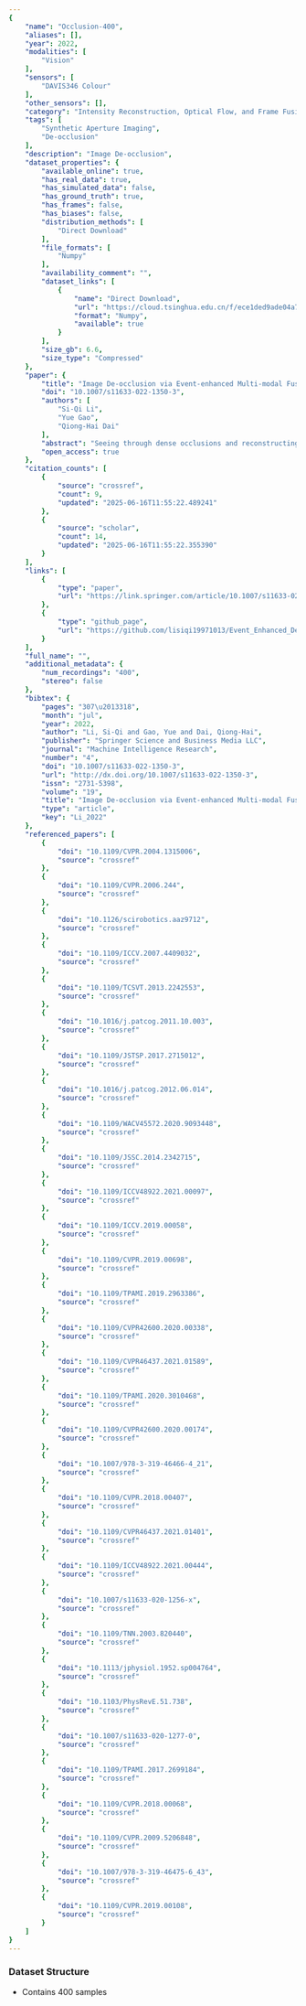 ```yaml
---
{
    "name": "Occlusion-400",
    "aliases": [],
    "year": 2022,
    "modalities": [
        "Vision"
    ],
    "sensors": [
        "DAVIS346 Colour"
    ],
    "other_sensors": [],
    "category": "Intensity Reconstruction, Optical Flow, and Frame Fusion",
    "tags": [
        "Synthetic Aperture Imaging",
        "De-occlusion"
    ],
    "description": "Image De-occlusion",
    "dataset_properties": {
        "available_online": true,
        "has_real_data": true,
        "has_simulated_data": false,
        "has_ground_truth": true,
        "has_frames": false,
        "has_biases": false,
        "distribution_methods": [
            "Direct Download"
        ],
        "file_formats": [
            "Numpy"
        ],
        "availability_comment": "",
        "dataset_links": [
            {
                "name": "Direct Download",
                "url": "https://cloud.tsinghua.edu.cn/f/ece1ded9ade04a7291a2/?dl=1",
                "format": "Numpy",
                "available": true
            }
        ],
        "size_gb": 6.6,
        "size_type": "Compressed"
    },
    "paper": {
        "title": "Image De-occlusion via Event-enhanced Multi-modal Fusion Hybrid Network",
        "doi": "10.1007/s11633-022-1350-3",
        "authors": [
            "Si-Qi Li",
            "Yue Gao",
            "Qiong-Hai Dai"
        ],
        "abstract": "Seeing through dense occlusions and reconstructing scene images is an important but challenging task. Traditional frame-based image de-occlusion methods may lead to fatal errors when facing extremely dense occlusions due to the lack of valid information available from the limited input occluded frames. Event cameras are bio-inspired vision sensors that record the brightness changes at each pixel asynchronously with high temporal resolution. However, synthesizing images solely from event streams is ill-posed since only the brightness changes are recorded in the event stream, and the initial brightness is unknown. In this paper, we propose an event-enhanced multi-modal fusion hybrid network for image de-occlusion, which uses event streams to provide complete scene information and frames to provide color and texture information. An event stream encoder based on the spiking neural network (SNN) is proposed to encode and denoise the event stream efficiently. A comparison loss is proposed to generate clearer results. Experimental results on a large-scale event-based and frame-based image de-occlusion dataset demonstrate that our proposed method achieves state-of-the-art performance.",
        "open_access": true
    },
    "citation_counts": [
        {
            "source": "crossref",
            "count": 9,
            "updated": "2025-06-16T11:55:22.489241"
        },
        {
            "source": "scholar",
            "count": 14,
            "updated": "2025-06-16T11:55:22.355390"
        }
    ],
    "links": [
        {
            "type": "paper",
            "url": "https://link.springer.com/article/10.1007/s11633-022-1350-3#preview"
        },
        {
            "type": "github_page",
            "url": "https://github.com/lisiqi19971013/Event_Enhanced_DeOcc"
        }
    ],
    "full_name": "",
    "additional_metadata": {
        "num_recordings": "400",
        "stereo": false
    },
    "bibtex": {
        "pages": "307\u2013318",
        "month": "jul",
        "year": 2022,
        "author": "Li, Si-Qi and Gao, Yue and Dai, Qiong-Hai",
        "publisher": "Springer Science and Business Media LLC",
        "journal": "Machine Intelligence Research",
        "number": "4",
        "doi": "10.1007/s11633-022-1350-3",
        "url": "http://dx.doi.org/10.1007/s11633-022-1350-3",
        "issn": "2731-5398",
        "volume": "19",
        "title": "Image De-occlusion via Event-enhanced Multi-modal Fusion Hybrid Network",
        "type": "article",
        "key": "Li_2022"
    },
    "referenced_papers": [
        {
            "doi": "10.1109/CVPR.2004.1315006",
            "source": "crossref"
        },
        {
            "doi": "10.1109/CVPR.2006.244",
            "source": "crossref"
        },
        {
            "doi": "10.1126/scirobotics.aaz9712",
            "source": "crossref"
        },
        {
            "doi": "10.1109/ICCV.2007.4409032",
            "source": "crossref"
        },
        {
            "doi": "10.1109/TCSVT.2013.2242553",
            "source": "crossref"
        },
        {
            "doi": "10.1016/j.patcog.2011.10.003",
            "source": "crossref"
        },
        {
            "doi": "10.1109/JSTSP.2017.2715012",
            "source": "crossref"
        },
        {
            "doi": "10.1016/j.patcog.2012.06.014",
            "source": "crossref"
        },
        {
            "doi": "10.1109/WACV45572.2020.9093448",
            "source": "crossref"
        },
        {
            "doi": "10.1109/JSSC.2014.2342715",
            "source": "crossref"
        },
        {
            "doi": "10.1109/ICCV48922.2021.00097",
            "source": "crossref"
        },
        {
            "doi": "10.1109/ICCV.2019.00058",
            "source": "crossref"
        },
        {
            "doi": "10.1109/CVPR.2019.00698",
            "source": "crossref"
        },
        {
            "doi": "10.1109/TPAMI.2019.2963386",
            "source": "crossref"
        },
        {
            "doi": "10.1109/CVPR42600.2020.00338",
            "source": "crossref"
        },
        {
            "doi": "10.1109/CVPR46437.2021.01589",
            "source": "crossref"
        },
        {
            "doi": "10.1109/TPAMI.2020.3010468",
            "source": "crossref"
        },
        {
            "doi": "10.1109/CVPR42600.2020.00174",
            "source": "crossref"
        },
        {
            "doi": "10.1007/978-3-319-46466-4_21",
            "source": "crossref"
        },
        {
            "doi": "10.1109/CVPR.2018.00407",
            "source": "crossref"
        },
        {
            "doi": "10.1109/CVPR46437.2021.01401",
            "source": "crossref"
        },
        {
            "doi": "10.1109/ICCV48922.2021.00444",
            "source": "crossref"
        },
        {
            "doi": "10.1007/s11633-020-1256-x",
            "source": "crossref"
        },
        {
            "doi": "10.1109/TNN.2003.820440",
            "source": "crossref"
        },
        {
            "doi": "10.1113/jphysiol.1952.sp004764",
            "source": "crossref"
        },
        {
            "doi": "10.1103/PhysRevE.51.738",
            "source": "crossref"
        },
        {
            "doi": "10.1007/s11633-020-1277-0",
            "source": "crossref"
        },
        {
            "doi": "10.1109/TPAMI.2017.2699184",
            "source": "crossref"
        },
        {
            "doi": "10.1109/CVPR.2018.00068",
            "source": "crossref"
        },
        {
            "doi": "10.1109/CVPR.2009.5206848",
            "source": "crossref"
        },
        {
            "doi": "10.1007/978-3-319-46475-6_43",
            "source": "crossref"
        },
        {
            "doi": "10.1109/CVPR.2019.00108",
            "source": "crossref"
        }
    ]
}
---
```


### Dataset Structure

- Contains 400 samples
